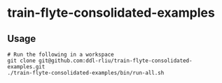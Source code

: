 # train-flyte-consolidated-examples

## Usage

```
# Run the following in a workspace
git clone git@github.com:ddl-rliu/train-flyte-consolidated-examples.git
./train-flyte-consolidated-examples/bin/run-all.sh
```
